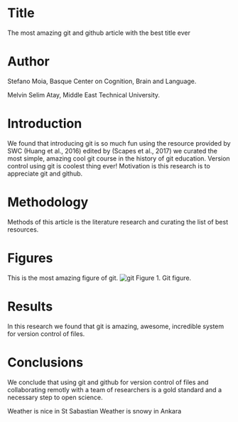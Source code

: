 # Title
The most amazing git and github article with the best title ever
# Author

Stefano Moia, Basque Center on Cognition, Brain and Language.

Melvin Selim Atay, Middle East Technical University.

# Introduction
We found that introducing git is so much fun using the resource provided by SWC (Huang et al., 2016) edited by (Scapes et al., 2017) we curated the most simple, amazing cool git course in the history of git education.
Version control using git is coolest thing ever!
Motivation is this research is to appreciate git and github.
# Methodology
Methods of this article is the literature research and curating the list of best resources.
# Figures
This is the most amazing figure of git.
![git](https://gcapes.github.io/swc-pr-tutorial/fig/push-pull.svg)
Figure 1. Git figure.
# Results
In this research we found that git is amazing, awesome, incredible system for version control of files.

# Conclusions
We conclude that using git and github for version control of files and collaborating remotly with a team of researchers is a gold standard and a necessary step to open science.

Weather is nice in St Sabastian
Weather is snowy in Ankara
